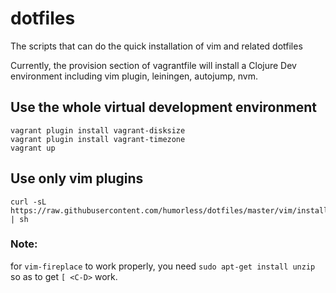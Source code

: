 # dotfiles
The scripts that can do the quick installation of vim and related dotfiles

Currently, the provision section of vagrantfile will install a Clojure Dev environment including vim plugin, leiningen, autojump, nvm.

## Use the whole virtual development environment
```
vagrant plugin install vagrant-disksize
vagrant plugin install vagrant-timezone
vagrant up
```

## Use only vim plugins 
```
curl -sL https://raw.githubusercontent.com/humorless/dotfiles/master/vim/install_plugin.sh | sh
```
### Note:
for `vim-fireplace` to work properly, you need `sudo apt-get install unzip` so as to get `[ <C-D>` work.
